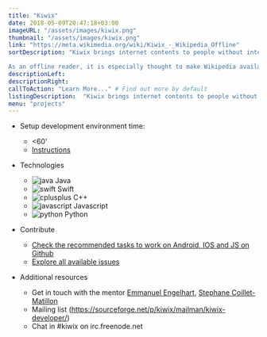 ```yaml
---
title: "Kiwix"
date: 2018-05-09T20:47:18+03:00
imageURL: "/assets/images/kiwix.png"
thumbnail: "/assets/images/kiwix.png"
link: "https://meta.wikimedia.org/wiki/Kiwix_-_Wikipedia_Offline"
sortDescription: "Kiwix brings internet contents to people without internet access. It is free as in beer and as in speech.

As an offline reader, it is especially thought to make Wikipedia available offline, but technically any kind of web content can be stored into a ZIM file (a highly compressed open format) and then read by the app: there are currently several hundred different contents available in more than 100 languages, from Wikipedia, Wikiquote, the Wiktionary to TED conferences or the Gutenberg library. "
descriptionLeft:
descriptionRight:
callToAction: "Learn More..." # Find out more by default
listingDescription:  "Kiwix brings internet contents to people without internet access. It is free as in beer and as in speech." # The description of the project for the project listing, if no description is provided the content of the sortDescription will be used
menu: "projects"
---
```


- Setup development environment time:

  - <60'
  - [Instructions](https://github.com/kiwix/overview/blob/master/CONTRIBUTING.md)

- Technologies

  - ![java](/assets/images/java.png) Java
  - ![swift](/assets/images/swift.png) Swift
  - ![cplusplus](/assets/images/cplusplus.png) C++
  - ![javascript](/assets/images/javascript.png) Javascript
  - ![python](/assets/images/python-logo.png) Python

- Contribute
  - [Check the recommended tasks to work on Android, IOS and JS on Github](http://www.kiwix.org/code/)
  - [Explore all available issues](https://github.com/search?q=org:kiwix+is:issue+is:open&unscoped_q=is:issue+is:open)

- Additional resources

  - Get in touch with the mentor [Emmanuel Engelhart](https://www.mediawiki.org/wiki/User:Kelson), [Stephane Coillet-Matillon](https://www.mediawiki.org/wiki/User:Stephane_)
  - Mailing list (https://sourceforge.net/p/kiwix/mailman/kiwix-developer/)
  - Chat in #kiwix on irc.freenode.net

